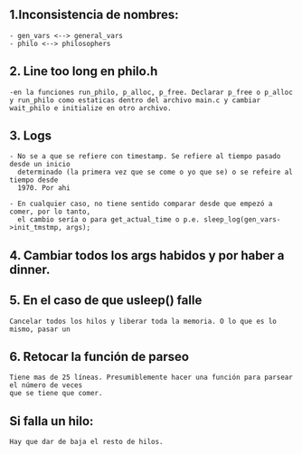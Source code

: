 ## 1.Inconsistencia de nombres:
	- gen_vars <--> general_vars
	- philo <--> philosophers

## 2. Line too long en philo.h
	-en la funciones run_philo, p_alloc, p_free. Declarar p_free o p_alloc y run_philo como estaticas dentro del archivo main.c y cambiar wait_philo e initialize en otro archivo.

## 3. Logs
	- No se a que se refiere con timestamp. Se refiere al tiempo pasado desde un inicio
	  determinado (la primera vez que se come o yo que se) o se refeire al tiempo desde
	  1970. Por ahi

	- En cualquier caso, no tiene sentido comparar desde que empezó a comer, por lo tanto,
	  el cambio sería o para get_actual_time o p.e. sleep_log(gen_vars->init_tmstmp, args);

## 4. Cambiar todos los args habidos y por haber a dinner.

## 5. En el caso de que usleep() falle
	Cancelar todos los hilos y liberar toda la memoria. O lo que es lo mismo, pasar un 


## 6. Retocar la función de parseo
	Tiene mas de 25 líneas. Presumiblemente hacer una función para parsear el número de veces
	que se tiene que comer.

## Si falla un hilo:
	Hay que dar de baja el resto de hilos.